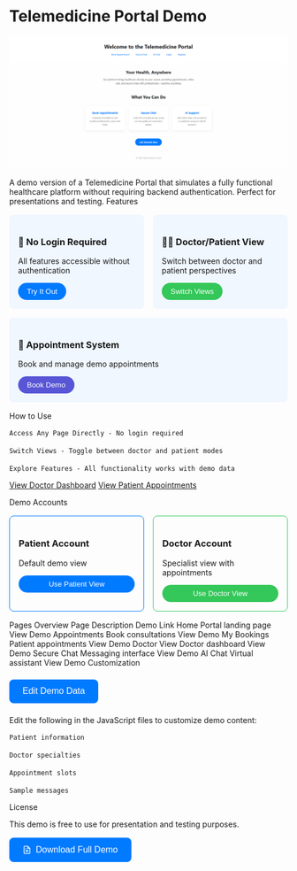 # Telemedicine Portal Demo

![Screenshot](/screenshots/screenshot_home.png)  

A demo version of a Telemedicine Portal that simulates a fully functional healthcare platform without requiring backend authentication. Perfect for presentations and testing.
Features
<div style="display: flex; flex-wrap: wrap; gap: 1rem; margin: 1rem 0;"> <div style="background: #f0f7ff; padding: 1rem; border-radius: 8px; flex: 1; min-width: 200px;"> <h3>🎯 No Login Required</h3> <p>All features accessible without authentication</p> <button style="background: #007aff; color: white; border: none; padding: 0.5rem 1rem; border-radius: 20px; cursor: pointer;">Try It Out</button> </div> <div style="background: #f0f7ff; padding: 1rem; border-radius: 8px; flex: 1; min-width: 200px;"> <h3>👨‍⚕️ Doctor/Patient View</h3> <p>Switch between doctor and patient perspectives</p> <button style="background: #34c759; color: white; border: none; padding: 0.5rem 1rem; border-radius: 20px; cursor: pointer;">Switch Views</button> </div> <div style="background: #f0f7ff; padding: 1rem; border-radius: 8px; flex: 1; min-width: 200px;"> <h3>📅 Appointment System</h3> <p>Book and manage demo appointments</p> <button style="background: #5856d6; color: white; border: none; padding: 0.5rem 1rem; border-radius: 20px; cursor: pointer;">Book Demo</button> </div> </div>
How to Use


    Access Any Page Directly - No login required

    Switch Views - Toggle between doctor and patient modes

    Explore Features - All functionality works with demo data

<!-- Sample code to access directly -->
<a href="doctor-appointments.html">View Doctor Dashboard</a>
<a href="bookings.html">View Patient Appointments</a>

Demo Accounts
<div style="display: flex; gap: 1rem; margin: 1rem 0;"> <div style="border: 1px solid #007aff; padding: 1rem; border-radius: 8px; flex: 1;"> <h3>Patient Account</h3> <p>Default demo view</p> <button style="background: #007aff; color: white; border: none; padding: 0.5rem 1rem; border-radius: 20px; cursor: pointer; width: 100%;">Use Patient View</button> </div> <div style="border: 1px solid #34c759; padding: 1rem; border-radius: 8px; flex: 1;"> <h3>Doctor Account</h3> <p>Specialist view with appointments</p> <button style="background: #34c759; color: white; border: none; padding: 0.5rem 1rem; border-radius: 20px; cursor: pointer; width: 100%;">Use Doctor View</button> </div> </div>
Pages Overview
Page	Description	Demo Link
Home	Portal landing page	View Demo
Appointments	Book consultations	View Demo
My Bookings	Patient appointments	View Demo
Doctor View	Doctor dashboard	View Demo
Secure Chat	Messaging interface	View Demo
AI Chat	Virtual assistant	View Demo
Customization

<button style="background: #007aff; color: white; border: none; padding: 0.8rem 1.5rem; border-radius: 8px; cursor: pointer; font-size: 1rem; margin: 0.5rem 0;">Edit Demo Data</button>

Edit the following in the JavaScript files to customize demo content:

    Patient information

    Doctor specialties

    Appointment slots

    Sample messages

License

This demo is free to use for presentation and testing purposes.
<button style="background: #007aff; color: white; border: none; padding: 0.8rem 1.5rem; border-radius: 8px; cursor: pointer; font-size: 1rem; margin: 1rem 0; display: flex; align-items: center; gap: 0.5rem;"> <svg width="16" height="16" viewBox="0 0 24 24" fill="none" stroke="currentColor" stroke-width="2"> <path d="M14 2H6a2 2 0 0 0-2 2v16a2 2 0 0 0 2 2h12a2 2 0 0 0 2-2V8z"></path> <polyline points="14 2 14 8 20 8"></polyline> <line x1="16" y1="13" x2="8" y2="13"></line> <line x1="16" y1="17" x2="8" y2="17"></line> <polyline points="10 9 9 9 8 9"></polyline> </svg> Download Full Demo </button>
